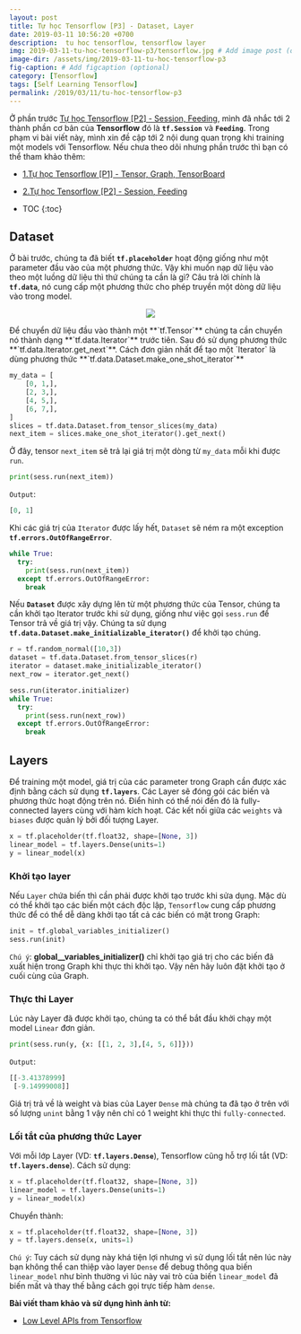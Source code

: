 ```yaml
---
layout: post
title: Tự học Tensorflow [P3] - Dataset, Layer
date: 2019-03-11 10:56:20 +0700
description:  tu hoc tensorflow, tensorflow layer
img: 2019-03-11-tu-hoc-tensorflow-p3/tensorflow.jpg # Add image post (optional)
image-dir: /assets/img/2019-03-11-tu-hoc-tensorflow-p3
fig-caption: # Add figcaption (optional)
category: [Tensorflow]
tags: [Self Learning Tensorflow]
permalink: /2019/03/11/tu-hoc-tensorflow-p3
---
```

Ở phần trước [Tự học Tensorflow [P2] - Session, Feeding]({{site.url}}/2019/02/26/tu-hoc-tensorflow-p2), mình đã nhắc tới 2 thành phần cơ bản của **Tensorflow** đó là **`tf.Session`** và **`Feeding`**. Trong phạm vi bài viết này, mình xin đề cập tới 2 nội dung quan trọng khi training một models với Tensorflow. Nếu chưa theo dõi nhưng phần trước thì bạn có thể tham khảo thêm:
* [1.Tự học Tensorflow [P1] - Tensor, Graph, TensorBoard]({{site.url}}/2019/02/15/tu-hoc-tensorflow-p1)
* [2.Tự học Tensorflow [P2] - Session, Feeding]({{site.url}}/2019/02/26/tu-hoc-tensorflow-p2)

* TOC
{:toc}

## Dataset
Ở bài trước, chúng ta đã biết **`tf.placeholder`** hoạt động giống như một parameter đầu vào của một phương thức. Vậy khi muốn nạp dữ liệu vào theo một luồng dữ liệu thì thứ chúng ta cần là gì? Câu trả lời chính là **`tf.data`**, nó cung cấp một phương thức cho phép truyền một dòng dữ liệu vào trong model.

<p align="center"><img src="{{page.image-dir}}/dataset.png"/></p>
Để chuyển dữ liệu đầu vào thành một **`tf.Tensor`** chúng ta cần chuyển nó thành dạng **`tf.data.Iterator`** trước tiên. Sau đó sử dụng phương thức **`tf.data.Iterator.get_next`**.
Cách đơn giản nhất để tạo một `Iterator` là dùng phương thức **`tf.data.Dataset.make_one_shot_iterator`**

```python
my_data = [
    [0, 1,],
    [2, 3,],
    [4, 5,],
    [6, 7,],
]
slices = tf.data.Dataset.from_tensor_slices(my_data)
next_item = slices.make_one_shot_iterator().get_next()
```

Ở đây, tensor `next_item` sẽ trả lại giá trị một dòng từ `my_data` mỗi khi được `run`.

```python
print(sess.run(next_item))
```
`Output`:
```python
[0, 1]
```

Khi các giá trị của `Iterator` được lấy hết, `Dataset` sẽ ném ra một exception **`tf.errors.OutOfRangeError`**.
```python
while True:
  try:
    print(sess.run(next_item))
  except tf.errors.OutOfRangeError:
    break
```
Nếu **`Dataset`** được xây dựng lên từ một phương thức của Tensor, chúng ta cần khởi tạo Iterator trước khi sử dụng, giống như việc gọi `sess.run` để Tensor trả về giá trị vậy. Chúng ta sử dụng **`tf.data.Dataset.make_initializable_iterator()`** để khởi tạo chúng.
```python
r = tf.random_normal([10,3])
dataset = tf.data.Dataset.from_tensor_slices(r)
iterator = dataset.make_initializable_iterator()
next_row = iterator.get_next()

sess.run(iterator.initializer)
while True:
  try:
    print(sess.run(next_row))
  except tf.errors.OutOfRangeError:
    break
```
## Layers
Để training một model, giá trị của các parameter trong Graph cần được xác định bằng cách sử dụng **`tf.layers`**. Các Layer sẽ đóng gói các biến và phương thức hoạt động trên nó. Điển hình có thể nói đến đó là fully-connected layers cùng với hàm kích hoạt. Các kết nối giữa các `weights` và `biases` được quản lý bởi đối tượng Layer.
```python
x = tf.placeholder(tf.float32, shape=[None, 3])
linear_model = tf.layers.Dense(units=1)
y = linear_model(x)
```
### Khởi tạo layer
Nếu `Layer` chứa biến thì cần phải được khởi tạo trước khi sửa dụng. Mặc dù có thể khởi tạo các biến một cách độc lập, `Tensorflow` cung cấp phương thức để có thể dễ dàng khởi tạo tất cả các biến có mặt trong Graph:
```python
init = tf.global_variables_initializer()
sess.run(init)
```

`Chú ý`: **global__variables_initializer()** chỉ khởi tạo giá trị cho các biến đã xuất hiện trong Graph khi thực thi khởi tạo. Vậy nên hãy luôn đặt khởi tạo ở cuối cùng của Graph.
### Thực thi Layer
Lúc này Layer đã được khởi tạo, chúng ta có thể bắt đầu khởi chạy một model `Linear` đơn giản.
```python
print(sess.run(y, {x: [[1, 2, 3],[4, 5, 6]]}))
```
`Output`:
```python
[[-3.41378999]
 [-9.14999008]]
```
Giá trị trả về là weight và bias của Layer `Dense` mà chúng ta đã tạo ở trên với số lượng `unint` bằng 1 vậy nên chỉ có 1 weight khi thực thi `fully-connected`.
### Lối tắt của phương thức Layer
Với mỗi lớp Layer (VD: **`tf.layers.Dense`**), Tensorflow cũng hỗ trợ lối tắt (VD: **`tf.layers.dense`**).
Cách sử dụng:
```python
x = tf.placeholder(tf.float32, shape=[None, 3])
linear_model = tf.layers.Dense(units=1)
y = linear_model(x)
```
Chuyển thành:
```python
x = tf.placeholder(tf.float32, shape=[None, 3])
y = tf.layers.dense(x, units=1)
```
`Chú ý`: Tuy cách sử dụng này khá tiện lợi nhưng vì sử dụng lối tắt nên lúc này bạn không thể can thiệp vào layer `Dense` để debug thông qua biến `linear_model` như bình thường vì lúc này vai trò của biến `linear_model` đã biến mất và thay thế bằng cách gọi trực tiếp hàm `dense`.

**Bài viết tham khảo và sử dụng hình ảnh từ:**
* [Low Level APIs from Tensorflow](https://www.tensorflow.org/guide/low_level_intro)